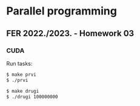 # Parallel programming

## FER 2022./2023. - Homework 03

### CUDA

Run tasks:

```sh
$ make prvi
$ ./prvi
```

```sh
$ make drugi
$ ./drugi 100000000
```